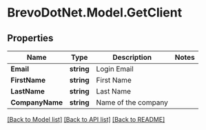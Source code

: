 # BrevoDotNet.Model.GetClient

## Properties

Name | Type | Description | Notes
------------ | ------------- | ------------- | -------------
**Email** | **string** | Login Email | 
**FirstName** | **string** | First Name | 
**LastName** | **string** | Last Name | 
**CompanyName** | **string** | Name of the company | 

[[Back to Model list]](../../README.md#documentation-for-models) [[Back to API list]](../../README.md#documentation-for-api-endpoints) [[Back to README]](../../README.md)

